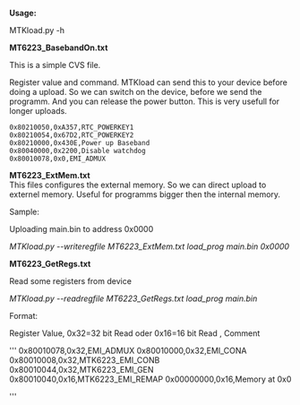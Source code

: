 
**Usage:**

MTKload.py -h



**MT6223_BasebandOn.txt**

This is a simple CVS file.

Register value and command. MTKload can send this to your device
before doing a upload.
So we can switch on the device, before we send the programm.
And you can release the power button. This is very usefull for
longer uploads.

```
0x80210050,0xA357,RTC_POWERKEY1
0x80210054,0x67D2,RTC_POWERKEY2
0x80210000,0x430E,Power up Baseband
0x80040000,0x2200,Disable watchdog
0x80010078,0x0,EMI_ADMUX
```

**MT6223_ExtMem.txt**  
This files configures the external memory. So we can direct 
upload to externel memory. Useful for programms bigger then 
the internal memory.

Sample:

Uploading main.bin to address 0x0000

*MTKload.py --writeregfile MT6223_ExtMem.txt load_prog main.bin 0x0000*

**MT6223_GetRegs.txt**

Read some registers from device

*MTKload.py --readregfile MT6223_GetRegs.txt load_prog main.bin*

Format: 

Register Value, 0x32=32 bit Read oder 0x16=16 bit Read , Comment

'''
0x80010078,0x32,EMI_ADMUX
0x80010000,0x32,EMI_CONA
0x80010008,0x32,MTK6223_EMI_CONB
0x80010044,0x32,MTK6223_EMI_GEN
0x80010040,0x16,MTK6223_EMI_REMAP
0x00000000,0x16,Memory at 0x0

'''





